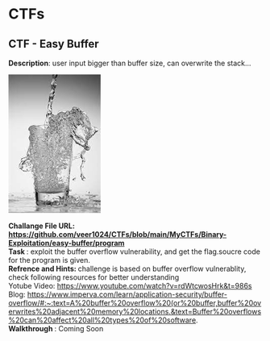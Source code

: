 <h1><centre>CTFs</centre></h1>

<h2> CTF - Easy Buffer </h2>
<p><b>Description</b>: user input bigger than buffer size, can overwrite the stack... </p>

![](images-not-related-with-ctf/overflow.jpeg)

<b>Challange File URL: https://github.com/veer1024/CTFs/blob/main/MyCTFs/Binary-Exploitation/easy-buffer/program</b><br>
<b> Task </b>: exploit the buffer overflow vulnerability, and get the flag.soucre code for the program is given.<br>
<b> Refrence and Hints: </b> challenge is based on buffer overflow vulnerablity, check following resources for better understanding<br>
Yotube Video: https://www.youtube.com/watch?v=rdWtcwosHrk&t=986s 
<br>
Blog: https://www.imperva.com/learn/application-security/buffer-overflow/#:~:text=A%20buffer%20overflow%20(or%20buffer,buffer%20overwrites%20adjacent%20memory%20locations.&text=Buffer%20overflows%20can%20affect%20all%20types%20of%20software.
<br>
<b> Walkthrough </b>: Coming Soon <br> 
